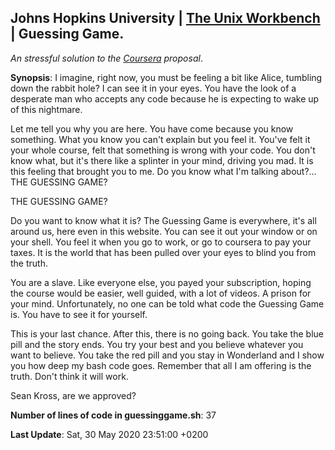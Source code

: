 ## Johns Hopkins University | [The Unix Workbench](https://seankross.com/the-unix-workbench/) | Guessing Game.
*An stressful solution to the [Coursera](https://www.coursera.org/learn/unix) proposal*.

**Synopsis**:  I imagine, right now, you must be feeling a bit like Alice, tumbling down the rabbit hole? I can see it in your eyes. You have the look of a desperate man who accepts any code because he is expecting to wake up of this nightmare.

Let me tell you why you are here. You have come because you know something. What you know you can't explain but you feel it. You've felt it your whole course, felt that something is wrong with your code. You don't know what, but it's there like a splinter in your mind, driving you mad. It is this feeling that brought you to me. Do you know what I'm talking about?... THE GUESSING GAME?

THE GUESSING GAME?

Do you want to know what it is? The Guessing Game is everywhere, it's all around us, here even in this website. You can see it out your window or on your shell. You feel it when you go to work, or go to coursera to pay your taxes. It is the world that has been pulled over your eyes to blind you from the truth.

You are a slave. Like everyone else, you payed your subscription, hoping the course would be easier, well guided, with a lot of videos. A prison for your mind. Unfortunately, no one can be told what code the Guessing Game is. You have to see it for yourself.

This is your last chance. After this, there is no going back. You take the blue pill and the story ends. You try your best and you believe whatever you want to believe. You take the red pill and you stay in Wonderland and I show you how deep my bash code goes. Remember that all I am offering is the truth. Don't think it will work.

Sean Kross, are we approved?

**Number of lines of code in guessinggame.sh**: 
37

**Last Update**: 
Sat, 30 May 2020 23:51:00 +0200
